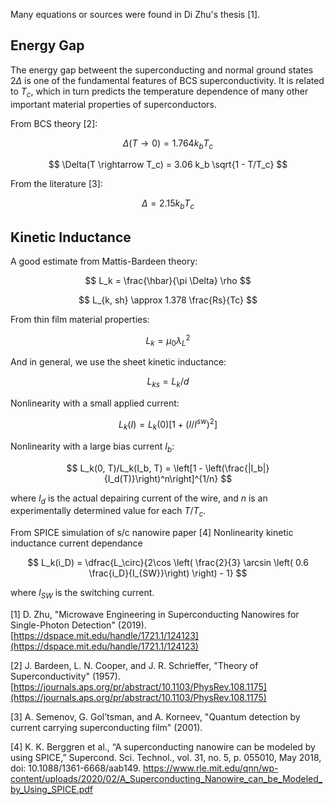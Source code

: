 Many equations or sources were found in Di Zhu's thesis [1].

## Energy Gap

The energy gap betweent the superconducting and normal ground states $2\Delta$ is one of
the fundamental features of BCS superconductivity. It is related to $T_c$, which in turn
predicts the temperature dependence of many other important material properties of 
superconductors.

From BCS theory [2]:

$$ \Delta(T \rightarrow 0) = 1.764 k_b T_c $$

$$ \Delta(T \rightarrow T_c) = 3.06 k_b \sqrt{1 - T/T_c} $$

From the literature [3]:

$$ \Delta = 2.15 k_b T_c $$

## Kinetic Inductance

A good estimate from Mattis-Bardeen theory:

$$ L_k = \frac{\hbar}{\pi \Delta} \rho $$

$$ L_{k, sh} \approx 1.378 \frac{Rs}{Tc} $$

From thin film material properties:

$$ L_k = \mu_0 \lambda_L^2 $$

And in general, we use the sheet kinetic inductance:

$$ L_{ks} = L_k/d $$

Nonlinearity with a small applied current:

$$ L_k(I) = L_k(0) [1 + (I/I^{sw})^2] $$

Nonlinearity with a large bias current $I_b$:

$$ L_k(0, T)/L_k(I_b, T) = \left[1 - \left(\frac{|I_b|}{I_d(T)}\right)^n\right]^{1/n} $$

where $I_d$ is the actual depairing current of the wire, and $n$ is an experimentally 
determined value for each $T/T_c$.

From SPICE simulation of s/c nanowire paper [4] Nonlinearity kinetic inductance current dependance

$$ L_k(i_D) = \dfrac{L_\circ}{2\cos \left(  \frac{2}{3} \arcsin \left( 0.6 \frac{i_D}{I_{SW}}\right) \right) - 1} $$

where $I_{SW}$ is the switching current.


[1] D. Zhu, "Microwave Engineering in Superconducting Nanowires for Single-Photon Detection" (2019).
[https://dspace.mit.edu/handle/1721.1/124123](https://dspace.mit.edu/handle/1721.1/124123)

[2] J. Bardeen, L. N. Cooper, and J. R. Schrieffer, "Theory of Superconductivity" (1957). 
[https://journals.aps.org/pr/abstract/10.1103/PhysRev.108.1175](https://journals.aps.org/pr/abstract/10.1103/PhysRev.108.1175)

[3] A. Semenov, G. Gol’tsman, and A. Korneev, "Quantum detection by current carrying
superconducting film" (2001). 

[4] K. K. Berggren et al., “A superconducting nanowire can be modeled by using SPICE,”
Supercond. Sci. Technol., vol. 31, no. 5, p. 055010, May 2018, doi: 10.1088/1361-6668/aab149.
https://www.rle.mit.edu/qnn/wp-content/uploads/2020/02/A_Superconducting_Nanowire_can_be_Modeled_by_Using_SPICE.pdf
